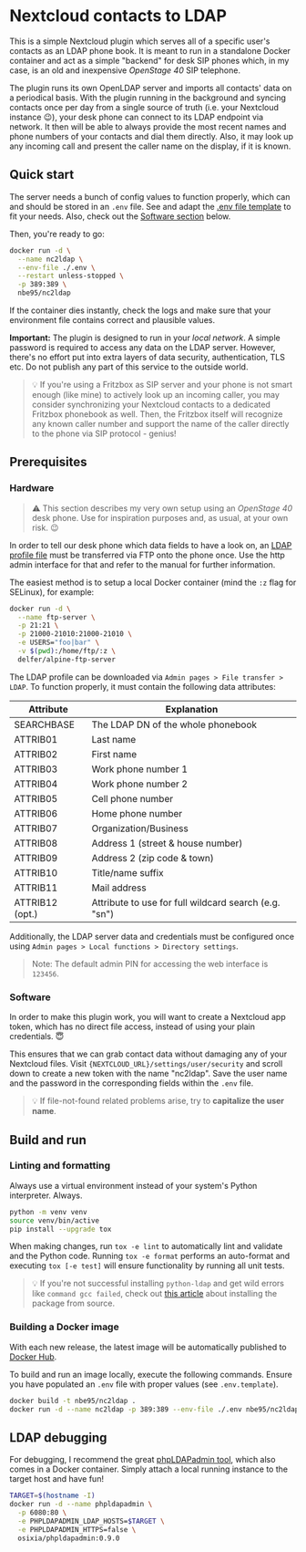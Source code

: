 # Nextcloud contacts to LDAP

This is a simple Nextcloud plugin which serves all of a specific user's contacts
as an LDAP phone book. It is meant to run in a standalone Docker container and
act as a simple "backend" for desk SIP phones which, in my case, is an old and
inexpensive *OpenStage 40* SIP telephone.

The plugin runs its own OpenLDAP server and imports all contacts' data on a
periodical basis. With the plugin running in the background and syncing contacts
once per day from a single source of truth (i.e. your Nextcloud instance
:wink:), your desk phone can connect to its LDAP endpoint via network. It then
will be able to always provide the most recent names and phone numbers of your
contacts and dial them directly. Also, it may look up any incoming call and
present the caller name on the display, if it is known.

## Quick start

The server needs a bunch of config values to function properly, which can and
should be stored in an `.env` file. See and adapt the
[.env file template](./.env.template) to fit your needs. Also, check out the
[Software section](#software) below.

Then, you're ready to go:

```sh
docker run -d \
  --name nc2ldap \
  --env-file ./.env \
  --restart unless-stopped \
  -p 389:389 \
  nbe95/nc2ldap
```

If the container dies instantly, check the logs and make sure that your
environment file contains correct and plausible values.

**Important:** The plugin is designed to run in your *local network*. A simple
password is required to access any data on the LDAP server. However, there's no
effort put into extra layers of data security, authentication, TLS etc. Do not
publish any part of this service to the outside world.

> :bulb: If you're using a Fritzbox as SIP server and your phone is not smart
enough (like mine) to actively look up an incoming caller, you may consider
synchronizing your Nextcloud contacts to a dedicated Fritzbox phonebook as well.
Then, the Fritzbox itself will recognize any known caller number and support the
name of the caller directly to the phone via SIP protocol - genius!

## Prerequisites

### Hardware

> :warning: This section describes my very own setup using an *OpenStage 40*
desk phone. Use for inspiration purposes and, as usual, at your own risk. :wink:

In order to tell our desk phone which data fields to have a look on, an
[LDAP profile file](./os40-ldap-profile.txt) must be transferred via FTP onto
the phone once. Use the http admin interface for that and refer to the manual
for further information.

The easiest method is to setup a local Docker container (mind the `:z` flag for
SELinux), for example:

```sh
docker run -d \
  --name ftp-server \
  -p 21:21 \
  -p 21000-21010:21000-21010 \
  -e USERS="foo|bar" \
  -v $(pwd):/home/ftp/:z \
  delfer/alpine-ftp-server
```

The LDAP profile can be downloaded via `Admin pages > File transfer > LDAP`.
To function properly, it must contain the following data attributes:

| Attribute         | Explanation                                           |
|-------------------|-------------------------------------------------------|
| SEARCHBASE        | The LDAP DN of the whole phonebook                    |
| ATTRIB01          | Last name                                             |
| ATTRIB02          | First name                                            |
| ATTRIB03          | Work phone number 1                                   |
| ATTRIB04          | Work phone number 2                                   |
| ATTRIB05          | Cell phone number                                     |
| ATTRIB06          | Home phone number                                     |
| ATTRIB07          | Organization/Business                                 |
| ATTRIB08          | Address 1 (street & house number)                     |
| ATTRIB09          | Address 2 (zip code & town)                           |
| ATTRIB10          | Title/name suffix                                     |
| ATTRIB11          | Mail address                                          |
| ATTRIB12 (opt.)   | Attribute to use for full wildcard search (e.g. "sn") |

Additionally, the LDAP server data and credentials must be configured once using
`Admin pages > Local functions > Directory settings`.

> Note: The default admin PIN for accessing the web interface is `123456`.

### Software

In order to make this plugin work, you will want to create a Nextcloud app
token, which has no direct file access, instead of using your plain
credentials. :innocent:

This ensures that we can grab contact data without damaging any of your
Nextcloud files. Visit `{NEXTCLOUD_URL}/settings/user/security` and scroll down
to create a new token with the name "nc2ldap". Save the user name and the
password in the corresponding fields within the `.env` file.

> :bulb: If file-not-found related problems arise, try to **capitalize the user
name**.

## Build and run

### Linting and formatting

Always use a virtual environment instead of your system's Python interpreter.
Always.

```sh
python -m venv venv
source venv/bin/active
pip install --upgrade tox
```

When making changes, run `tox -e lint` to automatically lint and validate and
the Python code. Running `tox -e format` performs an auto-format and
executing `tox [-e test]` will ensure functionality by running all unit tests.

> :bulb: If you're not successful installing `python-ldap` and get wild errors
like `command gcc failed`, check out
[this article](https://www.python-ldap.org/en/python-ldap-3.3.0/installing.html#installing-from-source)
about installing the package from source.

### Building a Docker image

With each new release, the latest image will be automatically published to
[Docker Hub](https://hub.docker.com/r/nbe95/nc2ldap).

To build and run an image locally, execute the following commands. Ensure you
have populated an `.env` file with proper values (see `.env.template`).

```sh
docker build -t nbe95/nc2ldap .
docker run -d --name nc2ldap -p 389:389 --env-file ./.env nbe95/nc2ldap
```

## LDAP debugging

For debugging, I recommend the great
[phpLDAPadmin tool](https://github.com/osixia/docker-phpLDAPadmin), which also
comes in a Docker container. Simply attach a local running instance to the
target host and have fun!

```sh
TARGET=$(hostname -I)
docker run -d --name phpldapadmin \
  -p 6080:80 \
  -e PHPLDAPADMIN_LDAP_HOSTS=$TARGET \
  -e PHPLDAPADMIN_HTTPS=false \
  osixia/phpldapadmin:0.9.0
```
